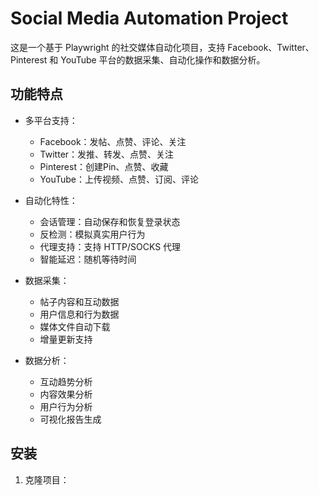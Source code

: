 # Social Media Automation Project

这是一个基于 Playwright 的社交媒体自动化项目，支持 Facebook、Twitter、Pinterest 和 YouTube 平台的数据采集、自动化操作和数据分析。

## 功能特点

- 多平台支持：
  - Facebook：发帖、点赞、评论、关注
  - Twitter：发推、转发、点赞、关注
  - Pinterest：创建Pin、点赞、收藏
  - YouTube：上传视频、点赞、订阅、评论

- 自动化特性：
  - 会话管理：自动保存和恢复登录状态
  - 反检测：模拟真实用户行为
  - 代理支持：支持 HTTP/SOCKS 代理
  - 智能延迟：随机等待时间

- 数据采集：
  - 帖子内容和互动数据
  - 用户信息和行为数据
  - 媒体文件自动下载
  - 增量更新支持

- 数据分析：
  - 互动趋势分析
  - 内容效果分析
  - 用户行为分析
  - 可视化报告生成

## 安装

1. 克隆项目：